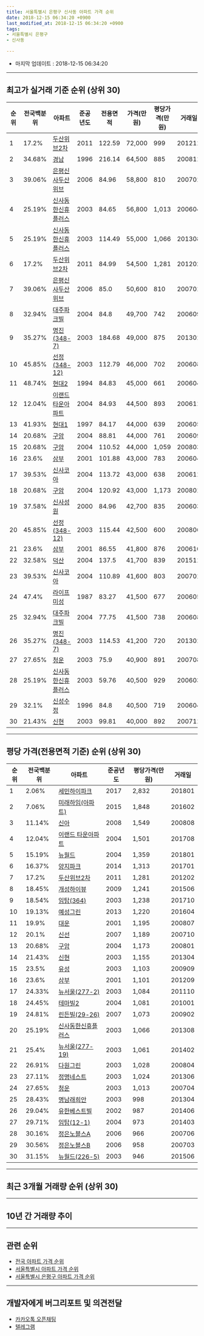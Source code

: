 ```yaml
---
title: 서울특별시 은평구 신사동 아파트 가격 순위
date: 2018-12-15 06:34:20 +0900
last_modified_at: 2018-12-15 06:34:20 +0900
tags:
- 서울특별시 은평구
- 신사동

---
```


* 마지막 업데이트 : 2018-12-15 06:34:20

---

## 최고가 실거래 기준 순위 (상위 30)


|순위|전국백분위|아파트|준공년도|전용면적|가격(만원)|평당가격(만원)|거래일|
|---|---|---|---|---|---|---|---|
|1|17.2%|[두산위브2차](https://search.naver.com/search.naver?query=%EC%84%9C%EC%9A%B8%ED%8A%B9%EB%B3%84%EC%8B%9C+%EC%9D%80%ED%8F%89%EA%B5%AC+%EC%8B%A0%EC%82%AC%EB%8F%99+%EB%91%90%EC%82%B0%EC%9C%84%EB%B8%8C2%EC%B0%A8)|2011|122.59|72,000|999|201211|
|2|34.68%|[경남](https://search.naver.com/search.naver?query=%EC%84%9C%EC%9A%B8%ED%8A%B9%EB%B3%84%EC%8B%9C+%EC%9D%80%ED%8F%89%EA%B5%AC+%EC%8B%A0%EC%82%AC%EB%8F%99+%EA%B2%BD%EB%82%A8)|1996|216.14|64,500|885|200811|
|3|39.06%|[은평신사두산위브](https://search.naver.com/search.naver?query=%EC%84%9C%EC%9A%B8%ED%8A%B9%EB%B3%84%EC%8B%9C+%EC%9D%80%ED%8F%89%EA%B5%AC+%EC%8B%A0%EC%82%AC%EB%8F%99+%EC%9D%80%ED%8F%89%EC%8B%A0%EC%82%AC%EB%91%90%EC%82%B0%EC%9C%84%EB%B8%8C)|2006|84.96|58,800|810|200701|
|4|25.19%|[신사동한신휴플러스](https://search.naver.com/search.naver?query=%EC%84%9C%EC%9A%B8%ED%8A%B9%EB%B3%84%EC%8B%9C+%EC%9D%80%ED%8F%89%EA%B5%AC+%EC%8B%A0%EC%82%AC%EB%8F%99+%EC%8B%A0%EC%82%AC%EB%8F%99%ED%95%9C%EC%8B%A0%ED%9C%B4%ED%94%8C%EB%9F%AC%EC%8A%A4)|2003|84.65|56,800|1,013|200604|
|5|25.19%|[신사동한신휴플러스](https://search.naver.com/search.naver?query=%EC%84%9C%EC%9A%B8%ED%8A%B9%EB%B3%84%EC%8B%9C+%EC%9D%80%ED%8F%89%EA%B5%AC+%EC%8B%A0%EC%82%AC%EB%8F%99+%EC%8B%A0%EC%82%AC%EB%8F%99%ED%95%9C%EC%8B%A0%ED%9C%B4%ED%94%8C%EB%9F%AC%EC%8A%A4)|2003|114.49|55,000|1,066|201308|
|6|17.2%|[두산위브2차](https://search.naver.com/search.naver?query=%EC%84%9C%EC%9A%B8%ED%8A%B9%EB%B3%84%EC%8B%9C+%EC%9D%80%ED%8F%89%EA%B5%AC+%EC%8B%A0%EC%82%AC%EB%8F%99+%EB%91%90%EC%82%B0%EC%9C%84%EB%B8%8C2%EC%B0%A8)|2011|84.99|54,500|1,281|201202|
|7|39.06%|[은평신사두산위브](https://search.naver.com/search.naver?query=%EC%84%9C%EC%9A%B8%ED%8A%B9%EB%B3%84%EC%8B%9C+%EC%9D%80%ED%8F%89%EA%B5%AC+%EC%8B%A0%EC%82%AC%EB%8F%99+%EC%9D%80%ED%8F%89%EC%8B%A0%EC%82%AC%EB%91%90%EC%82%B0%EC%9C%84%EB%B8%8C)|2006|85.0|50,600|810|200701|
|8|32.94%|[대주파크빌](https://search.naver.com/search.naver?query=%EC%84%9C%EC%9A%B8%ED%8A%B9%EB%B3%84%EC%8B%9C+%EC%9D%80%ED%8F%89%EA%B5%AC+%EC%8B%A0%EC%82%AC%EB%8F%99+%EB%8C%80%EC%A3%BC%ED%8C%8C%ED%81%AC%EB%B9%8C)|2004|84.8|49,700|742|200609|
|9|35.27%|[명진(348-7)](https://search.naver.com/search.naver?query=%EC%84%9C%EC%9A%B8%ED%8A%B9%EB%B3%84%EC%8B%9C+%EC%9D%80%ED%8F%89%EA%B5%AC+%EC%8B%A0%EC%82%AC%EB%8F%99+%EB%AA%85%EC%A7%84%28348-7%29)|2003|184.68|49,000|875|201301|
|10|45.85%|[선정(348-12)](https://search.naver.com/search.naver?query=%EC%84%9C%EC%9A%B8%ED%8A%B9%EB%B3%84%EC%8B%9C+%EC%9D%80%ED%8F%89%EA%B5%AC+%EC%8B%A0%EC%82%AC%EB%8F%99+%EC%84%A0%EC%A0%95%28348-12%29)|2003|112.79|46,000|702|200608|
|11|48.74%|[현대2](https://search.naver.com/search.naver?query=%EC%84%9C%EC%9A%B8%ED%8A%B9%EB%B3%84%EC%8B%9C+%EC%9D%80%ED%8F%89%EA%B5%AC+%EC%8B%A0%EC%82%AC%EB%8F%99+%ED%98%84%EB%8C%802)|1994|84.83|45,000|661|200604|
|12|12.04%|[이랜드 타운아파트](https://search.naver.com/search.naver?query=%EC%84%9C%EC%9A%B8%ED%8A%B9%EB%B3%84%EC%8B%9C+%EC%9D%80%ED%8F%89%EA%B5%AC+%EC%8B%A0%EC%82%AC%EB%8F%99+%EC%9D%B4%EB%9E%9C%EB%93%9C+%ED%83%80%EC%9A%B4%EC%95%84%ED%8C%8C%ED%8A%B8)|2004|84.93|44,500|893|200611|
|13|41.93%|[현대1](https://search.naver.com/search.naver?query=%EC%84%9C%EC%9A%B8%ED%8A%B9%EB%B3%84%EC%8B%9C+%EC%9D%80%ED%8F%89%EA%B5%AC+%EC%8B%A0%EC%82%AC%EB%8F%99+%ED%98%84%EB%8C%801)|1997|84.17|44,000|639|200605|
|14|20.68%|[구암](https://search.naver.com/search.naver?query=%EC%84%9C%EC%9A%B8%ED%8A%B9%EB%B3%84%EC%8B%9C+%EC%9D%80%ED%8F%89%EA%B5%AC+%EC%8B%A0%EC%82%AC%EB%8F%99+%EA%B5%AC%EC%95%94)|2004|88.81|44,000|761|200609|
|15|20.68%|[구암](https://search.naver.com/search.naver?query=%EC%84%9C%EC%9A%B8%ED%8A%B9%EB%B3%84%EC%8B%9C+%EC%9D%80%ED%8F%89%EA%B5%AC+%EC%8B%A0%EC%82%AC%EB%8F%99+%EA%B5%AC%EC%95%94)|2004|110.52|44,000|1,059|200803|
|16|23.6%|[삼부](https://search.naver.com/search.naver?query=%EC%84%9C%EC%9A%B8%ED%8A%B9%EB%B3%84%EC%8B%9C+%EC%9D%80%ED%8F%89%EA%B5%AC+%EC%8B%A0%EC%82%AC%EB%8F%99+%EC%82%BC%EB%B6%80)|2001|101.88|43,000|783|200604|
|17|39.53%|[신사코아](https://search.naver.com/search.naver?query=%EC%84%9C%EC%9A%B8%ED%8A%B9%EB%B3%84%EC%8B%9C+%EC%9D%80%ED%8F%89%EA%B5%AC+%EC%8B%A0%EC%82%AC%EB%8F%99+%EC%8B%A0%EC%82%AC%EC%BD%94%EC%95%84)|2004|113.72|43,000|638|200611|
|18|20.68%|[구암](https://search.naver.com/search.naver?query=%EC%84%9C%EC%9A%B8%ED%8A%B9%EB%B3%84%EC%8B%9C+%EC%9D%80%ED%8F%89%EA%B5%AC+%EC%8B%A0%EC%82%AC%EB%8F%99+%EA%B5%AC%EC%95%94)|2004|120.92|43,000|1,173|200801|
|19|37.58%|[신사성원](https://search.naver.com/search.naver?query=%EC%84%9C%EC%9A%B8%ED%8A%B9%EB%B3%84%EC%8B%9C+%EC%9D%80%ED%8F%89%EA%B5%AC+%EC%8B%A0%EC%82%AC%EB%8F%99+%EC%8B%A0%EC%82%AC%EC%84%B1%EC%9B%90)|2000|84.96|42,700|835|200603|
|20|45.85%|[선정(348-12)](https://search.naver.com/search.naver?query=%EC%84%9C%EC%9A%B8%ED%8A%B9%EB%B3%84%EC%8B%9C+%EC%9D%80%ED%8F%89%EA%B5%AC+%EC%8B%A0%EC%82%AC%EB%8F%99+%EC%84%A0%EC%A0%95%28348-12%29)|2003|115.44|42,500|600|200806|
|21|23.6%|[삼부](https://search.naver.com/search.naver?query=%EC%84%9C%EC%9A%B8%ED%8A%B9%EB%B3%84%EC%8B%9C+%EC%9D%80%ED%8F%89%EA%B5%AC+%EC%8B%A0%EC%82%AC%EB%8F%99+%EC%82%BC%EB%B6%80)|2001|86.55|41,800|876|200610|
|22|32.58%|[덕산](https://search.naver.com/search.naver?query=%EC%84%9C%EC%9A%B8%ED%8A%B9%EB%B3%84%EC%8B%9C+%EC%9D%80%ED%8F%89%EA%B5%AC+%EC%8B%A0%EC%82%AC%EB%8F%99+%EB%8D%95%EC%82%B0)|2004|137.5|41,700|839|201511|
|23|39.53%|[신사코아](https://search.naver.com/search.naver?query=%EC%84%9C%EC%9A%B8%ED%8A%B9%EB%B3%84%EC%8B%9C+%EC%9D%80%ED%8F%89%EA%B5%AC+%EC%8B%A0%EC%82%AC%EB%8F%99+%EC%8B%A0%EC%82%AC%EC%BD%94%EC%95%84)|2004|110.89|41,600|803|200701|
|24|47.4%|[라이프미성](https://search.naver.com/search.naver?query=%EC%84%9C%EC%9A%B8%ED%8A%B9%EB%B3%84%EC%8B%9C+%EC%9D%80%ED%8F%89%EA%B5%AC+%EC%8B%A0%EC%82%AC%EB%8F%99+%EB%9D%BC%EC%9D%B4%ED%94%84%EB%AF%B8%EC%84%B1)|1987|83.27|41,500|677|200605|
|25|32.94%|[대주파크빌](https://search.naver.com/search.naver?query=%EC%84%9C%EC%9A%B8%ED%8A%B9%EB%B3%84%EC%8B%9C+%EC%9D%80%ED%8F%89%EA%B5%AC+%EC%8B%A0%EC%82%AC%EB%8F%99+%EB%8C%80%EC%A3%BC%ED%8C%8C%ED%81%AC%EB%B9%8C)|2004|77.75|41,500|738|200608|
|26|35.27%|[명진(348-7)](https://search.naver.com/search.naver?query=%EC%84%9C%EC%9A%B8%ED%8A%B9%EB%B3%84%EC%8B%9C+%EC%9D%80%ED%8F%89%EA%B5%AC+%EC%8B%A0%EC%82%AC%EB%8F%99+%EB%AA%85%EC%A7%84%28348-7%29)|2003|114.53|41,200|720|201301|
|27|27.65%|[청운](https://search.naver.com/search.naver?query=%EC%84%9C%EC%9A%B8%ED%8A%B9%EB%B3%84%EC%8B%9C+%EC%9D%80%ED%8F%89%EA%B5%AC+%EC%8B%A0%EC%82%AC%EB%8F%99+%EC%B2%AD%EC%9A%B4)|2003|75.9|40,900|891|200708|
|28|25.19%|[신사동한신휴플러스](https://search.naver.com/search.naver?query=%EC%84%9C%EC%9A%B8%ED%8A%B9%EB%B3%84%EC%8B%9C+%EC%9D%80%ED%8F%89%EA%B5%AC+%EC%8B%A0%EC%82%AC%EB%8F%99+%EC%8B%A0%EC%82%AC%EB%8F%99%ED%95%9C%EC%8B%A0%ED%9C%B4%ED%94%8C%EB%9F%AC%EC%8A%A4)|2003|59.76|40,500|929|200603|
|29|32.1%|[신성수정](https://search.naver.com/search.naver?query=%EC%84%9C%EC%9A%B8%ED%8A%B9%EB%B3%84%EC%8B%9C+%EC%9D%80%ED%8F%89%EA%B5%AC+%EC%8B%A0%EC%82%AC%EB%8F%99+%EC%8B%A0%EC%84%B1%EC%88%98%EC%A0%95)|1996|84.8|40,500|719|200604|
|30|21.43%|[신현](https://search.naver.com/search.naver?query=%EC%84%9C%EC%9A%B8%ED%8A%B9%EB%B3%84%EC%8B%9C+%EC%9D%80%ED%8F%89%EA%B5%AC+%EC%8B%A0%EC%82%AC%EB%8F%99+%EC%8B%A0%ED%98%84)|2003|99.81|40,000|892|200711|


---

## 평당 가격(전용면적 기준) 순위 (상위 30)


|순위|전국백분위|아파트|준공년도|평당가격(만원)|거래일|
|---|---|---|---|---|---|
|1|2.06%|[세민하이파크](https://search.naver.com/search.naver?query=%EC%84%9C%EC%9A%B8%ED%8A%B9%EB%B3%84%EC%8B%9C+%EC%9D%80%ED%8F%89%EA%B5%AC+%EC%8B%A0%EC%82%AC%EB%8F%99+%EC%84%B8%EB%AF%BC%ED%95%98%EC%9D%B4%ED%8C%8C%ED%81%AC)|2017|2,832|201801|
|2|7.06%|[미래하임(아파트)](https://search.naver.com/search.naver?query=%EC%84%9C%EC%9A%B8%ED%8A%B9%EB%B3%84%EC%8B%9C+%EC%9D%80%ED%8F%89%EA%B5%AC+%EC%8B%A0%EC%82%AC%EB%8F%99+%EB%AF%B8%EB%9E%98%ED%95%98%EC%9E%84%28%EC%95%84%ED%8C%8C%ED%8A%B8%29)|2015|1,848|201602|
|3|11.14%|[신아](https://search.naver.com/search.naver?query=%EC%84%9C%EC%9A%B8%ED%8A%B9%EB%B3%84%EC%8B%9C+%EC%9D%80%ED%8F%89%EA%B5%AC+%EC%8B%A0%EC%82%AC%EB%8F%99+%EC%8B%A0%EC%95%84)|2008|1,549|200808|
|4|12.04%|[이랜드 타운아파트](https://search.naver.com/search.naver?query=%EC%84%9C%EC%9A%B8%ED%8A%B9%EB%B3%84%EC%8B%9C+%EC%9D%80%ED%8F%89%EA%B5%AC+%EC%8B%A0%EC%82%AC%EB%8F%99+%EC%9D%B4%EB%9E%9C%EB%93%9C+%ED%83%80%EC%9A%B4%EC%95%84%ED%8C%8C%ED%8A%B8)|2004|1,501|201708|
|5|15.19%|[뉴월드](https://search.naver.com/search.naver?query=%EC%84%9C%EC%9A%B8%ED%8A%B9%EB%B3%84%EC%8B%9C+%EC%9D%80%ED%8F%89%EA%B5%AC+%EC%8B%A0%EC%82%AC%EB%8F%99+%EB%89%B4%EC%9B%94%EB%93%9C)|2004|1,359|201801|
|6|16.37%|[양지파크](https://search.naver.com/search.naver?query=%EC%84%9C%EC%9A%B8%ED%8A%B9%EB%B3%84%EC%8B%9C+%EC%9D%80%ED%8F%89%EA%B5%AC+%EC%8B%A0%EC%82%AC%EB%8F%99+%EC%96%91%EC%A7%80%ED%8C%8C%ED%81%AC)|2014|1,313|201701|
|7|17.2%|[두산위브2차](https://search.naver.com/search.naver?query=%EC%84%9C%EC%9A%B8%ED%8A%B9%EB%B3%84%EC%8B%9C+%EC%9D%80%ED%8F%89%EA%B5%AC+%EC%8B%A0%EC%82%AC%EB%8F%99+%EB%91%90%EC%82%B0%EC%9C%84%EB%B8%8C2%EC%B0%A8)|2011|1,281|201202|
|8|18.45%|[개성하이뷰](https://search.naver.com/search.naver?query=%EC%84%9C%EC%9A%B8%ED%8A%B9%EB%B3%84%EC%8B%9C+%EC%9D%80%ED%8F%89%EA%B5%AC+%EC%8B%A0%EC%82%AC%EB%8F%99+%EA%B0%9C%EC%84%B1%ED%95%98%EC%9D%B4%EB%B7%B0)|2009|1,241|201506|
|9|18.54%|[임탑(364)](https://search.naver.com/search.naver?query=%EC%84%9C%EC%9A%B8%ED%8A%B9%EB%B3%84%EC%8B%9C+%EC%9D%80%ED%8F%89%EA%B5%AC+%EC%8B%A0%EC%82%AC%EB%8F%99+%EC%9E%84%ED%83%91%28364%29)|2003|1,238|201710|
|10|19.13%|[예성그린](https://search.naver.com/search.naver?query=%EC%84%9C%EC%9A%B8%ED%8A%B9%EB%B3%84%EC%8B%9C+%EC%9D%80%ED%8F%89%EA%B5%AC+%EC%8B%A0%EC%82%AC%EB%8F%99+%EC%98%88%EC%84%B1%EA%B7%B8%EB%A6%B0)|2013|1,220|201604|
|11|19.9%|[대운](https://search.naver.com/search.naver?query=%EC%84%9C%EC%9A%B8%ED%8A%B9%EB%B3%84%EC%8B%9C+%EC%9D%80%ED%8F%89%EA%B5%AC+%EC%8B%A0%EC%82%AC%EB%8F%99+%EB%8C%80%EC%9A%B4)|2001|1,195|200807|
|12|20.1%|[신선](https://search.naver.com/search.naver?query=%EC%84%9C%EC%9A%B8%ED%8A%B9%EB%B3%84%EC%8B%9C+%EC%9D%80%ED%8F%89%EA%B5%AC+%EC%8B%A0%EC%82%AC%EB%8F%99+%EC%8B%A0%EC%84%A0)|2007|1,189|200710|
|13|20.68%|[구암](https://search.naver.com/search.naver?query=%EC%84%9C%EC%9A%B8%ED%8A%B9%EB%B3%84%EC%8B%9C+%EC%9D%80%ED%8F%89%EA%B5%AC+%EC%8B%A0%EC%82%AC%EB%8F%99+%EA%B5%AC%EC%95%94)|2004|1,173|200801|
|14|21.43%|[신현](https://search.naver.com/search.naver?query=%EC%84%9C%EC%9A%B8%ED%8A%B9%EB%B3%84%EC%8B%9C+%EC%9D%80%ED%8F%89%EA%B5%AC+%EC%8B%A0%EC%82%AC%EB%8F%99+%EC%8B%A0%ED%98%84)|2003|1,155|201304|
|15|23.5%|[유성](https://search.naver.com/search.naver?query=%EC%84%9C%EC%9A%B8%ED%8A%B9%EB%B3%84%EC%8B%9C+%EC%9D%80%ED%8F%89%EA%B5%AC+%EC%8B%A0%EC%82%AC%EB%8F%99+%EC%9C%A0%EC%84%B1)|2003|1,103|200909|
|16|23.6%|[삼부](https://search.naver.com/search.naver?query=%EC%84%9C%EC%9A%B8%ED%8A%B9%EB%B3%84%EC%8B%9C+%EC%9D%80%ED%8F%89%EA%B5%AC+%EC%8B%A0%EC%82%AC%EB%8F%99+%EC%82%BC%EB%B6%80)|2001|1,101|201209|
|17|24.33%|[뉴서울(277-2)](https://search.naver.com/search.naver?query=%EC%84%9C%EC%9A%B8%ED%8A%B9%EB%B3%84%EC%8B%9C+%EC%9D%80%ED%8F%89%EA%B5%AC+%EC%8B%A0%EC%82%AC%EB%8F%99+%EB%89%B4%EC%84%9C%EC%9A%B8%28277-2%29)|2003|1,084|201110|
|18|24.45%|[테마빌2](https://search.naver.com/search.naver?query=%EC%84%9C%EC%9A%B8%ED%8A%B9%EB%B3%84%EC%8B%9C+%EC%9D%80%ED%8F%89%EA%B5%AC+%EC%8B%A0%EC%82%AC%EB%8F%99+%ED%85%8C%EB%A7%88%EB%B9%8C2)|2004|1,081|201001|
|19|24.81%|[린든빌(29-26)](https://search.naver.com/search.naver?query=%EC%84%9C%EC%9A%B8%ED%8A%B9%EB%B3%84%EC%8B%9C+%EC%9D%80%ED%8F%89%EA%B5%AC+%EC%8B%A0%EC%82%AC%EB%8F%99+%EB%A6%B0%EB%93%A0%EB%B9%8C%2829-26%29)|2007|1,073|200902|
|20|25.19%|[신사동한신휴플러스](https://search.naver.com/search.naver?query=%EC%84%9C%EC%9A%B8%ED%8A%B9%EB%B3%84%EC%8B%9C+%EC%9D%80%ED%8F%89%EA%B5%AC+%EC%8B%A0%EC%82%AC%EB%8F%99+%EC%8B%A0%EC%82%AC%EB%8F%99%ED%95%9C%EC%8B%A0%ED%9C%B4%ED%94%8C%EB%9F%AC%EC%8A%A4)|2003|1,066|201308|
|21|25.4%|[뉴서울(277-19)](https://search.naver.com/search.naver?query=%EC%84%9C%EC%9A%B8%ED%8A%B9%EB%B3%84%EC%8B%9C+%EC%9D%80%ED%8F%89%EA%B5%AC+%EC%8B%A0%EC%82%AC%EB%8F%99+%EB%89%B4%EC%84%9C%EC%9A%B8%28277-19%29)|2003|1,061|201402|
|22|26.91%|[다원그린](https://search.naver.com/search.naver?query=%EC%84%9C%EC%9A%B8%ED%8A%B9%EB%B3%84%EC%8B%9C+%EC%9D%80%ED%8F%89%EA%B5%AC+%EC%8B%A0%EC%82%AC%EB%8F%99+%EB%8B%A4%EC%9B%90%EA%B7%B8%EB%A6%B0)|2003|1,028|200804|
|23|27.11%|[정명네스트](https://search.naver.com/search.naver?query=%EC%84%9C%EC%9A%B8%ED%8A%B9%EB%B3%84%EC%8B%9C+%EC%9D%80%ED%8F%89%EA%B5%AC+%EC%8B%A0%EC%82%AC%EB%8F%99+%EC%A0%95%EB%AA%85%EB%84%A4%EC%8A%A4%ED%8A%B8)|2003|1,024|201306|
|24|27.65%|[청운](https://search.naver.com/search.naver?query=%EC%84%9C%EC%9A%B8%ED%8A%B9%EB%B3%84%EC%8B%9C+%EC%9D%80%ED%8F%89%EA%B5%AC+%EC%8B%A0%EC%82%AC%EB%8F%99+%EC%B2%AD%EC%9A%B4)|2003|1,013|200704|
|25|28.43%|[명남래희안](https://search.naver.com/search.naver?query=%EC%84%9C%EC%9A%B8%ED%8A%B9%EB%B3%84%EC%8B%9C+%EC%9D%80%ED%8F%89%EA%B5%AC+%EC%8B%A0%EC%82%AC%EB%8F%99+%EB%AA%85%EB%82%A8%EB%9E%98%ED%9D%AC%EC%95%88)|2003|998|201304|
|26|29.04%|[유한베스트빌](https://search.naver.com/search.naver?query=%EC%84%9C%EC%9A%B8%ED%8A%B9%EB%B3%84%EC%8B%9C+%EC%9D%80%ED%8F%89%EA%B5%AC+%EC%8B%A0%EC%82%AC%EB%8F%99+%EC%9C%A0%ED%95%9C%EB%B2%A0%EC%8A%A4%ED%8A%B8%EB%B9%8C)|2002|987|201406|
|27|29.71%|[임탑(12-1)](https://search.naver.com/search.naver?query=%EC%84%9C%EC%9A%B8%ED%8A%B9%EB%B3%84%EC%8B%9C+%EC%9D%80%ED%8F%89%EA%B5%AC+%EC%8B%A0%EC%82%AC%EB%8F%99+%EC%9E%84%ED%83%91%2812-1%29)|2004|973|201403|
|28|30.16%|[정은노블스A](https://search.naver.com/search.naver?query=%EC%84%9C%EC%9A%B8%ED%8A%B9%EB%B3%84%EC%8B%9C+%EC%9D%80%ED%8F%89%EA%B5%AC+%EC%8B%A0%EC%82%AC%EB%8F%99+%EC%A0%95%EC%9D%80%EB%85%B8%EB%B8%94%EC%8A%A4A)|2006|966|200706|
|29|30.56%|[정은노블스B](https://search.naver.com/search.naver?query=%EC%84%9C%EC%9A%B8%ED%8A%B9%EB%B3%84%EC%8B%9C+%EC%9D%80%ED%8F%89%EA%B5%AC+%EC%8B%A0%EC%82%AC%EB%8F%99+%EC%A0%95%EC%9D%80%EB%85%B8%EB%B8%94%EC%8A%A4B)|2006|958|200703|
|30|31.15%|[뉴월드(226-5)](https://search.naver.com/search.naver?query=%EC%84%9C%EC%9A%B8%ED%8A%B9%EB%B3%84%EC%8B%9C+%EC%9D%80%ED%8F%89%EA%B5%AC+%EC%8B%A0%EC%82%AC%EB%8F%99+%EB%89%B4%EC%9B%94%EB%93%9C%28226-5%29)|2003|946|201506|


---

## 최근 3개월 거래량 순위 (상위 30)


<div style="width:100%;">
    <canvas id="deal_count_ranking" height="250"></canvas>
</div>


<script>
new Chart(document.getElementById("deal_count_ranking"), {
    type: 'horizontalBar',
    data: {
        labels: ['신사씨티', '라이프씨티', '라이프미성', '이랜드 타운아파트', '신사동한신휴플러스', '신사성원', '삼부', '경남', '은평신사두산위브', '신아', '양지파크', '세민하이파크'],
        datasets: [{
            label: '실거래 수',
            data: [5, 3, 2, 2, 1, 1, 1, 1, 1, 1, 1, 1],
            borderColor: "rgba(255, 0, 128, 1)",
            backgroundColor: "rgba(255, 0, 128, 0.5)",
            fill: false,
        }]
    },
    options: {
        responsive: true,
        title: {
            display: true,
            text: '최근 3개월 거래량 순위'
        },
        tooltips: {
            mode: 'index',
            intersect: false,
            callbacks: {
                title: function(tooltipItems, data) {
                    return "실거래 수:";
                },
                label: function(tooltipItem, data) {
                    return data.labels[tooltipItem.index] + ": " + tooltipItem.xLabel;
                }
            }
        },
        hover: {
            mode: 'nearest',
            intersect: true
        },
        scales: {
            xAxes: [{
                display: true,
                scaleLabel: {
                    display: true,
                    labelString: '실거래 수'
                },
                ticks: {
                    suggestedMin: 0,
                }
            }],
            yAxes: [{
                display: true,
                ticks: {
                    autoSkip: false,
                    callback: function(value, index, values) {
                        if (value.length > 15)
                            return value.substr(0, 13) + "...";
                        else
                            return value;
                    }
                },
                scaleLabel: {
                    display: false,
                }
            }]
        }
    }
});

</script>


---

## 10년 간 거래량 추이


<div style="width:100%;">
    <canvas id="deal_progress" height="250"></canvas>
</div>

<script>
new Chart(document.getElementById("deal_progress"), {
    type: 'line',
    data: {
        labels: ['200812','200901','200902','200903','200904','200905','200906','200907','200908','200909','200910','200911','200912','201001','201002','201003','201004','201005','201006','201007','201008','201009','201010','201011','201012','201101','201102','201103','201104','201105','201106','201107','201108','201109','201110','201111','201112','201201','201202','201203','201204','201205','201206','201207','201208','201209','201210','201211','201212','201301','201302','201303','201304','201305','201306','201307','201308','201309','201310','201311','201312','201401','201402','201403','201404','201405','201406','201407','201408','201409','201410','201411','201412','201501','201502','201503','201504','201505','201506','201507','201508','201509','201510','201511','201512','201601','201602','201603','201604','201605','201606','201607','201608','201609','201610','201611','201612','201701','201702','201703','201704','201705','201706','201707','201708','201709','201710','201711','201712','201801','201802','201803','201804','201805','201806','201807','201808','201809','201810','201811','201812'],
        datasets: [{
            label: '실거래 수',
            pointRadius: 1,
            data: [3, 11, 10, 14, 26, 17, 24, 24, 28, 35, 15, 10, 9, 21, 17, 15, 16, 9, 10, 7, 14, 13, 15, 5, 9, 17, 16, 23, 22, 21, 24, 16, 21, 13, 16, 13, 29, 26, 26, 28, 17, 8, 8, 15, 18, 11, 25, 14, 9, 22, 19, 23, 33, 29, 15, 19, 34, 26, 38, 26, 16, 29, 24, 42, 18, 27, 31, 23, 26, 34, 30, 10, 18, 32, 51, 69, 45, 31, 50, 34, 27, 34, 39, 26, 28, 25, 39, 47, 46, 25, 38, 43, 28, 38, 49, 27, 13, 18, 30, 30, 29, 40, 35, 44, 20, 18, 18, 12, 18, 26, 32, 35, 16, 12, 35, 35, 91, 43, 15, 4, 1],
            borderColor: "rgba(255, 201, 14, 1)",
            backgroundColor: "rgba(255, 201, 14, 0.5)",
            fill: true,
        }]
    },
    options: {
        responsive: true,
        title: {
            display: true,
            text: '10년간 거래량 추이'
        },
        tooltips: {
            mode: 'index',
            intersect: false,
        },
        hover: {
            mode: 'nearest',
            intersect: true
        },
        scales: {
            xAxes: [{
                display: true,
                scaleLabel: {
                    display: true,
                    labelString: '년/월'
                }
            }],
            yAxes: [{
                display: true,
                ticks: {
                    suggestedMin: 0,
                },
                scaleLabel: {
                    display: true,
                    labelString: '실거래 수'
                }
            }]
        }
    }
});

</script>


---

## 관련 순위

- [전국 아파트 가격 순위](https://inasie.github.io/apt-ranking/전국)
- [서울특별시 아파트 가격 순위](https://inasie.github.io/apt-ranking/서울특별시)
- [서울특별시 은평구 아파트 가격 순위](https://inasie.github.io/apt-ranking/서울특별시-은평구)


---

## 개발자에게 버그리포트 및 의견전달

- [카카오톡 오픈채팅](https://open.kakao.com/o/gLJUAP4)
- [텔레그램](https://t.me/inasie)

